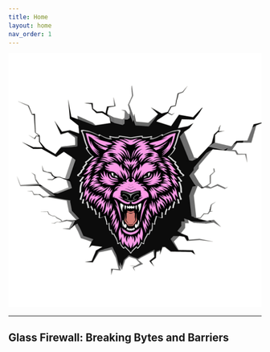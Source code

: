 ```yaml
---
title: Home
layout: home
nav_order: 1
---
```


![GF Logo](./assets/images/GlassFirewallLogo.png)

----

## Glass Firewall: Breaking Bytes and Barriers
